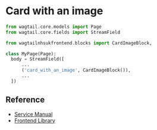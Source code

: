 
# Card with an image
 

```py
from wagtail.core.models import Page
from wagtail.core.fields import StreamField

from wagtailnhsukfrontend.blocks import CardImageBlock,

class MyPage(Page):
  body = StreamField([
      ...
      ('card_with_an_image', CardImageBlock()),
      ...
  ])
```

## Reference

* [Service Manual](https://service-manual.nhs.uk/design-system/components/card#card-with-an-image)
* [Frontend Library](https://github.com/nhsuk/nhsuk-frontend/tree/master/packages/components/card#card-with-an-image)